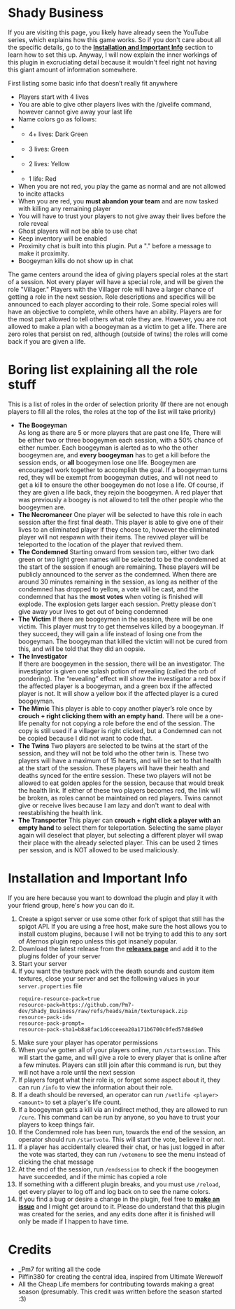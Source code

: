 # Shady Business
If you are visiting this page, you likely have already seen the YouTube series, which explains how this game works. So if you don't care about all the specific details, go to the [**Installation and Important Info**](#installation-and-important-info) section to learn how to set this up. Anyway, I will now explain the inner workings of this plugin in excruciating detail because it wouldn't feel right not having this giant amount of information somewhere.

First listing some basic info that doesn’t really fit anywhere
- Players start with 4 lives
- You are able to give other players lives with the /givelife command, however cannot give away your last life
- Name colors go as follows:
- - 4+ lives: Dark Green
- - 3 lives: Green
- - 2 lives: Yellow
- - 1 life: Red
- When you are not red, you play the game as normal and are not allowed to incite attacks
- When you are red, you **must abandon your team** and are now tasked with killing any remaining player
- You will have to trust your players to not give away their lives before the role reveal
- Ghost players will not be able to use chat
- Keep inventory will be enabled
- Proximity chat is built into this plugin. Put a "." before a message to make it proximity.
- Boogeyman kills do not show up in chat  

The game centers around the idea of giving players special roles at the start of a session. Not every player will have a special role, and will be given the role "Villager." Players with the Villager role will have a larger chance of getting a role in the next session. Role descriptions and specifics will be announced to each player according to their role. Some special roles will have an objective to complete, while others have an ability. Players are for the most part allowed to tell others what role they are. However, you are not allowed to make a plan with a boogeyman as a victim to get a life. There are zero roles that persist on red, although (outside of twins) the roles will come back if you are given a life.
# Boring list explaining all the role stuff
This is a list of roles in the order of selection priority (If there are not enough players to fill all the roles, the roles at the top of the list will take priority)  
- **The Boogeyman**  
As long as there are 5 or more players that are past one life, There will be either two or three boogeymen each session, with a 50% chance of either number. Each boogeyman is alerted as to who the other boogeymen are, and **every boogeyman** has to get a kill before the session ends, or **all** boogeymen lose one life. Boogeymen are encouraged work together to accomplish the goal. If a boogeyman turns red, they will be exempt from boogeyman duties, and will not need to get a kill to ensure the other boogeymen do not lose a life. Of course, if they are given a life back, they rejoin the boogeymen. A red player that was previously a boogey is not allowed to tell the other people who the boogeymen are.
- **The Necromancer**
One player will be selected to have this role in each session after the first final death. This player is able to give one of their lives to an eliminated player if they choose to, however the eliminated player will not respawn with their items. The revived player will be teleported to the location of the player that revived them.
- **The Condemned**
Starting onward from session two, either two dark green or two light green names will be selected to be the condemned at the start of the session if enough are remaining. These players will be publicly announced to the server as the condemned. When there are around 30 minutes remaining in the session, as long as neither of the condemned has dropped to yellow, a vote will be cast, and the condemned that has the **most votes** when voting is finished will explode. The explosion gets larger each session. Pretty please don't give away your lives to get out of being condemned
- **The Victim**
If there are boogeymen in the session, there will be one victim. This player must try to get themselves killed by a boogeyman. If they succeed, they will gain a life instead of losing one from the boogeyman. The boogeyman that killed the victim will not be cured from this, and will be told that they did an oopsie.
- **The Investigator**  
If there are boogeymen in the session, there will be an investigator. The investigator is given one splash potion of revealing (called the orb of pondering). The “revealing” effect will show the investigator a red box if the affected player is a boogeyman, and a green box if the affected player is not. It will show a yellow box if the affected player is a cured boogeyman.
- **The Mimic**
This player is able to copy another player’s role once by **crouch + right clicking them with an empty hand**. There will be a one-life penalty for not copying a role before the end of the session. The copy is still used if a villager is right clicked, but a Condemned can not be copied because I did not want to code that.
- **The Twins**
Two players are selected to be twins at the start of the session, and they will not be told who the other twin is. These two players will have a maximum of 15 hearts, and will be set to that health at the start of the session. These players will have their health and deaths synced for the entire session. These two players will not be allowed to eat golden apples for the session, because that would break the health link. If either of these two players becomes red, the link will be broken, as roles cannot be maintained on red players. Twins cannot give or receive lives because I am lazy and don't want to deal with reestablishing the health link.
- **The Transporter**
This player can **crouch + right click a player with an empty hand** to select them for teleportation. Selecting the same player again will deselect that player, but selecting a different player will swap their place with the already selected player. This can be used 2 times per session, and is NOT allowed to be used maliciously.

# Installation and Important Info
If you are here because you want to download the plugin and play it with your friend group, here's how you can do it.

1. Create a spigot server or use some other fork of spigot that still has the spigot API. If you are using a free host, make sure the host allows you to install custom plugins, because I will not be trying to add this to any sort of Aternos plugin repo unless this got insanely popular. 
2. Download the latest release from the [**releases page**](https://github.com/Pm7-dev/Shady_Business/releases) and add it to the plugins folder of your server
3. Start your server
4. If you want the texture pack with the death sounds and custom item textures, close your server and set the following values in your `server.properties` file
   ```
   require-resource-pack=true
   resource-pack=https://github.com/Pm7-dev/Shady_Business/raw/refs/heads/main/texturepack.zip
   resource-pack-id=
   resource-pack-prompt=
   resource-pack-sha1=b8a8fac1d6cceeea20a171b6700c0fed57d8d9e0
   ```
5. Make sure your player has operator permissions
6. When you've gotten all of your players online, run `/startsession`. This will start the game, and will give a role to every player that is online after a few minutes. Players can still join after this command is run, but they will not have a role until the next session
7. If players forget what their role is, or forget some aspect about it, they can run `/info` to view the information about their role.
8. If a death should be reversed, an operator can run `/setlife <player> <amount>` to set a player's life count.
9. If a boogeyman gets a kill via an indirect method, they are allowed to run `/cure`. This command can be run by anyone, so you have to trust your players to keep things fair.
10. If the Condemned role has been run, towards the end of the session, an operator should run `/startvote`. This will start the vote, believe it or not.
11. If a player has accidentally cleared their chat, or has just logged in after the vote was started, they can run `/votemenu` to see the menu instead of clicking the chat message
12. At the end of the session, run `/endsession` to check if the boogeymen have succeeded, and if the mimic has copied a role
13. If something with a different plugin breaks, and you must use `/reload`, get every player to log off and log back on to see the name colors.
14. If you find a bug or desire a change in the plugin, feel free to [**make an issue**](https://github.com/Pm7-dev/Shady_Business/issues) and I might get around to it. Please do understand that this plugin was created for the series, and any edits done after it is finished will only be made if I happen to have time.

# Credits
- _Pm7 for writing all the code  
- Piffin380 for creating the central idea, inspired from Ultimate Werewolf  
- All the Cheap Life members for contributing towards making a great season (presumably. This credit was written before the season started :3)